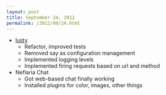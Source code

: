 ```yaml
---
layout: post
title: September 24, 2012
permalink: /2012/09/24.html
---
```


* [lusty](https://github.com/Olivine-Labs/lusted)
  * Refactor, improved tests
  * Removed say as configuration management
  * Implemented logging levels
  * Implemented firing requests based on url and method
* Neflaria Chat
  * Got web-based chat finally working
  * Installed plugins for color, images, other things
